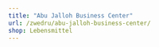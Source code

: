 ```yaml
---
title: "Abu Jalloh Business Center"
url: /zwedru/abu-jalloh-business-center/
shop: Lebensmittel
---
```

